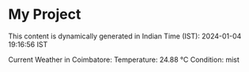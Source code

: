 # My Project

This content is dynamically generated in Indian Time (IST): 2024-01-04 19:16:56 IST


Current Weather in Coimbatore:
Temperature: 24.88 °C
Condition: mist
